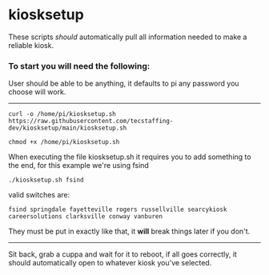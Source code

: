 # kiosksetup

These scripts *should* automatically pull all information needed to make a reliable kiosk.

### To start you will need the following:

User should be able to be anything, it defaults to pi
any password you choose will work.

---
`curl -o /home/pi/kiosksetup.sh https://raw.githubusercontent.com/tecstaffing-dev/kiosksetup/main/kiosksetup.sh`

`chmod +x /home/pi/kiosksetup.sh`

When executing the file kiosksetup.sh it requires you to add something to the end, for this example we're using fsind

`./kiosksetup.sh fsind`

valid switches are:

`fsind springdale fayetteville rogers russellville searcykiosk careersolutions clarksville conway vanburen`

They must be put in exactly like that, it **will** break things later if you don't.

---
Sit back, grab a cuppa and wait for it to reboot, if all goes correctly, it should automatically open to whatever kiosk you've selected.
